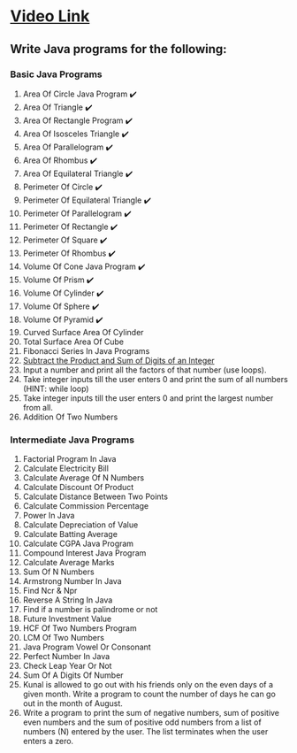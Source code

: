 # [Video Link](https://youtu.be/ldYLYRNaucM)
## Write Java programs for the following: 

### Basic Java Programs
1. Area Of Circle Java Program ✔️
2. Area Of Triangle ✔️
3. Area Of Rectangle Program ✔️
4. Area Of Isosceles Triangle ✔️
5. Area Of Parallelogram ✔️
6. Area Of Rhombus ✔️
7. Area Of Equilateral Triangle ✔️
8. Perimeter Of Circle ✔️
9. Perimeter Of Equilateral Triangle ✔️
10. Perimeter Of Parallelogram ✔️
11. Perimeter Of Rectangle ✔️
12. Perimeter Of Square ✔️
13. Perimeter Of Rhombus ✔️
14. Volume Of Cone Java Program ✔️
15. Volume Of Prism ✔️
16. Volume Of Cylinder ✔️
17. Volume Of Sphere ✔️
18. Volume Of Pyramid ✔️
19. Curved Surface Area Of Cylinder
20. Total Surface Area Of Cube
21. Fibonacci Series In Java Programs
22. [Subtract the Product and Sum of Digits of an Integer](https://leetcode.com/problems/subtract-the-product-and-sum-of-digits-of-an-integer/)
23. Input a number and print all the factors of that number (use loops).
24. Take integer inputs till the user enters 0 and print the sum of all numbers
(HINT: while loop)
25. Take integer inputs till the user enters 0 and print the largest number from
all.
26. Addition Of Two Numbers

### Intermediate Java Programs
1. Factorial Program In Java
2. Calculate Electricity Bill
3. Calculate Average Of N Numbers
4. Calculate Discount Of Product
5. Calculate Distance Between Two Points 
6. Calculate Commission Percentage
7. Power In Java
8. Calculate Depreciation of Value
9. Calculate Batting Average
10. Calculate CGPA Java Program
11. Compound Interest Java Program
12. Calculate Average Marks
13. Sum Of N Numbers
14. Armstrong Number In Java
15. Find Ncr & Npr
16. Reverse A String In Java
17. Find if a number is palindrome or not 
18. Future Investment Value
19. HCF Of Two Numbers Program
20. LCM Of Two Numbers
21. Java Program Vowel Or Consonant 
22. Perfect Number In Java
23. Check Leap Year Or Not
24. Sum Of A Digits Of Number
25. Kunal is allowed to go out with his friends only on the even days of a given month. Write a program to count the number of days he can go out in the month of August.
26. Write a program to print the sum of negative numbers, sum of positive even numbers and the sum of positive odd numbers from a list of numbers (N) entered by the user. The list terminates when the user enters a zero.
